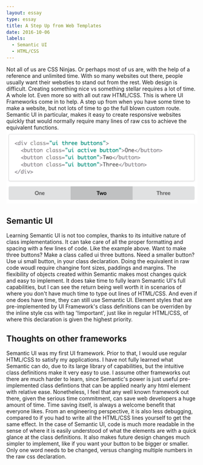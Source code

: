 ```yaml
---
layout: essay
type: essay
title: A Step Up from Web Templates
date: 2016-10-06
labels:
  - Semantic UI
  - HTML/CSS
---
```

Not all of us are CSS Ninjas. Or perhaps most of us are, with the help of a reference and unlimited time. With so many
websites out there, people usually want their websties to stand out from the rest. Web design is difficult. Creating 
something nice vs something stellar requires a lot of time. A whole lot. Even more so with all out raw HTML/CSS. This 
is where UI Frameworks come in to help. A step up from when you have some time to make a website, but not lots of time 
to go the full blown custom route. Semantic UI in particular, makes it easy to create responsive websites quickly that would
normally require many lines of raw css to achieve the equivalent functions.
<img class="ui centered image" src="/images/s_ui.png">
## Semantic UI
Learning Semantic UI is not too complex, thanks to its intuitive nature of class implementations. It can take care of all
the proper formatting and spacing with a few lines of code. Like the example above. Want to make three buttons? Make a class
called ui three buttons. Need a smaller button? Use ui small button, in your class declaration. Doing the equivalent in raw 
code woudl require changine font sizes, paddings and margins. The flexibility of objects created within Semantic makes
most changes quick and easy to implement. It does take time to fully learn Semantic UI's full capabilities, but I can
see the return being well worth it in scenarios of where you don't have much time to type out lines of HTML/CSS.
And even if one does have time, they can still use Semantic UI. Element styles that are pre-implemented by UI Framework's class 
definitions can be overriden by the inline style css with tag '!important', just like in regular HTML/CSS, of where this 
declaration is given the highest priority.

## Thoughts on other frameworks
Semantic UI was my first UI framework. Prior to that, I would use regular HTML/CSS to satisfy my applications. I have not
fully learned what Semantic can do, due to its large library of capabilities, but the intuitive class definitions make it
very easy to use. I assume other frameworks out there are much harder to learn, since Semantic's power is just useful 
pre-implemented class defintions that can be applied nearly any html element with relative ease. Nonetheless, I feel that any
well known framework out there, given the serious time commitment, can save web developers a huge amount of time. Time saving itself, is always a welcome benefit that everyone likes. From an engineering perspective, it is also less debugging, compared to if you had to write all the HTML/CSS lines 
yourself to get the same effect. In the case of Semantic UI, code is much more readable in the sense of where it is easily
understood of what the elements are with a quick glance at the class definitions. It also makes future design changes
much simpler to implement, like if you want your button to be bigger or smaller. Only one word needs to be changed, versus
changing multiple numbers in the raw css declaration.



